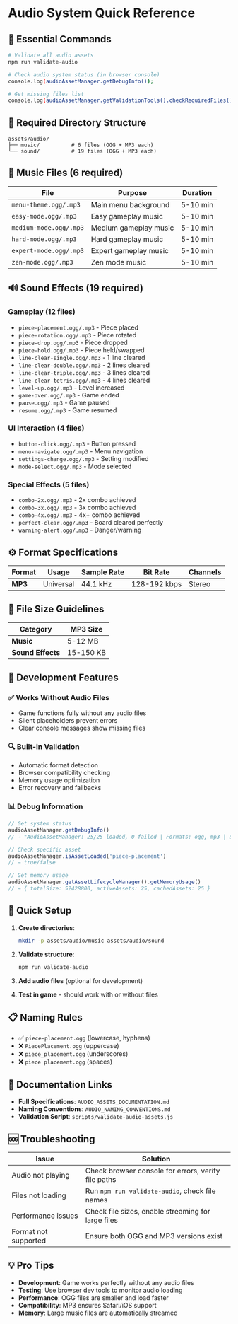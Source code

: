 # Audio System Quick Reference

## 🎵 Essential Commands

```bash
# Validate all audio assets
npm run validate-audio

# Check audio system status (in browser console)
console.log(audioAssetManager.getDebugInfo());

# Get missing files list
console.log(audioAssetManager.getValidationTools().checkRequiredFiles());
```

## 📁 Required Directory Structure

```
assets/audio/
├── music/          # 6 files (OGG + MP3 each)
└── sound/          # 19 files (OGG + MP3 each)
```

## 🎼 Music Files (6 required)

| File | Purpose | Duration |
|------|---------|----------|
| `menu-theme.ogg/.mp3` | Main menu background | 5-10 min |
| `easy-mode.ogg/.mp3` | Easy gameplay music | 5-10 min |
| `medium-mode.ogg/.mp3` | Medium gameplay music | 5-10 min |
| `hard-mode.ogg/.mp3` | Hard gameplay music | 5-10 min |
| `expert-mode.ogg/.mp3` | Expert gameplay music | 5-10 min |
| `zen-mode.ogg/.mp3` | Zen mode music | 5-10 min |

## 🔊 Sound Effects (19 required)

### Gameplay (12 files)
- `piece-placement.ogg/.mp3` - Piece placed
- `piece-rotation.ogg/.mp3` - Piece rotated  
- `piece-drop.ogg/.mp3` - Piece dropped
- `piece-hold.ogg/.mp3` - Piece held/swapped
- `line-clear-single.ogg/.mp3` - 1 line cleared
- `line-clear-double.ogg/.mp3` - 2 lines cleared
- `line-clear-triple.ogg/.mp3` - 3 lines cleared
- `line-clear-tetris.ogg/.mp3` - 4 lines cleared
- `level-up.ogg/.mp3` - Level increased
- `game-over.ogg/.mp3` - Game ended
- `pause.ogg/.mp3` - Game paused
- `resume.ogg/.mp3` - Game resumed

### UI Interaction (4 files)
- `button-click.ogg/.mp3` - Button pressed
- `menu-navigate.ogg/.mp3` - Menu navigation
- `settings-change.ogg/.mp3` - Setting modified
- `mode-select.ogg/.mp3` - Mode selected

### Special Effects (5 files)
- `combo-2x.ogg/.mp3` - 2x combo achieved
- `combo-3x.ogg/.mp3` - 3x combo achieved
- `combo-4x.ogg/.mp3` - 4x+ combo achieved
- `perfect-clear.ogg/.mp3` - Board cleared perfectly
- `warning-alert.ogg/.mp3` - Danger/warning

## ⚙️ Format Specifications

| Format | Usage | Sample Rate | Bit Rate | Channels |
|--------|-------|-------------|----------|----------|
| **MP3** | Universal | 44.1 kHz | 128-192 kbps | Stereo |

## 📏 File Size Guidelines

| Category | MP3 Size |
|----------|----------|
| **Music** | 5-12 MB |
| **Sound Effects** | 15-150 KB |

## 🔧 Development Features

### ✅ Works Without Audio Files
- Game functions fully without any audio files
- Silent placeholders prevent errors
- Clear console messages show missing files

### 🔍 Built-in Validation
- Automatic format detection
- Browser compatibility checking
- Memory usage optimization
- Error recovery and fallbacks

### 📊 Debug Information
```javascript
// Get system status
audioAssetManager.getDebugInfo()
// → "AudioAssetManager: 25/25 loaded, 0 failed | Formats: ogg, mp3 | Streaming: ON | Progress: 100%"

// Check specific asset
audioAssetManager.isAssetLoaded('piece-placement')
// → true/false

// Get memory usage
audioAssetManager.getAssetLifecycleManager().getMemoryUsage()
// → { totalSize: 52428800, activeAssets: 25, cachedAssets: 25 }
```

## 🚀 Quick Setup

1. **Create directories**:
   ```bash
   mkdir -p assets/audio/music assets/audio/sound
   ```

2. **Validate structure**:
   ```bash
   npm run validate-audio
   ```

3. **Add audio files** (optional for development)

4. **Test in game** - should work with or without files

## 📋 Naming Rules

- ✅ `piece-placement.ogg` (lowercase, hyphens)
- ❌ `PiecePlacement.ogg` (uppercase)
- ❌ `piece_placement.ogg` (underscores)
- ❌ `piece placement.ogg` (spaces)

## 🔗 Documentation Links

- **Full Specifications**: `AUDIO_ASSETS_DOCUMENTATION.md`
- **Naming Conventions**: `AUDIO_NAMING_CONVENTIONS.md`
- **Validation Script**: `scripts/validate-audio-assets.js`

## 🆘 Troubleshooting

| Issue | Solution |
|-------|----------|
| Audio not playing | Check browser console for errors, verify file paths |
| Files not loading | Run `npm run validate-audio`, check file names |
| Performance issues | Check file sizes, enable streaming for large files |
| Format not supported | Ensure both OGG and MP3 versions exist |

## 💡 Pro Tips

- **Development**: Game works perfectly without any audio files
- **Testing**: Use browser dev tools to monitor audio loading
- **Performance**: OGG files are smaller and load faster
- **Compatibility**: MP3 ensures Safari/iOS support
- **Memory**: Large music files are automatically streamed
